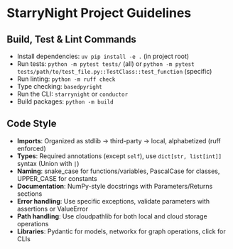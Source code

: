 # StarryNight Project Guidelines

## Build, Test & Lint Commands
- Install dependencies: `uv pip install -e .` (in project root)
- Run tests: `python -m pytest tests/` (all) or `python -m pytest tests/path/to/test_file.py::TestClass::test_function` (specific)
- Run linting: `python -m ruff check`
- Type checking: `basedpyright`
- Run the CLI: `starrynight` or `conductor`
- Build packages: `python -m build`

## Code Style
- **Imports**: Organized as stdlib → third-party → local, alphabetized (ruff enforced)
- **Types**: Required annotations (except `self`), use `dict[str, list[int]]` syntax (Union with `|`)
- **Naming**: snake_case for functions/variables, PascalCase for classes, UPPER_CASE for constants
- **Documentation**: NumPy-style docstrings with Parameters/Returns sections
- **Error handling**: Use specific exceptions, validate parameters with assertions or ValueError
- **Path handling**: Use cloudpathlib for both local and cloud storage operations
- **Libraries**: Pydantic for models, networkx for graph operations, click for CLIs
